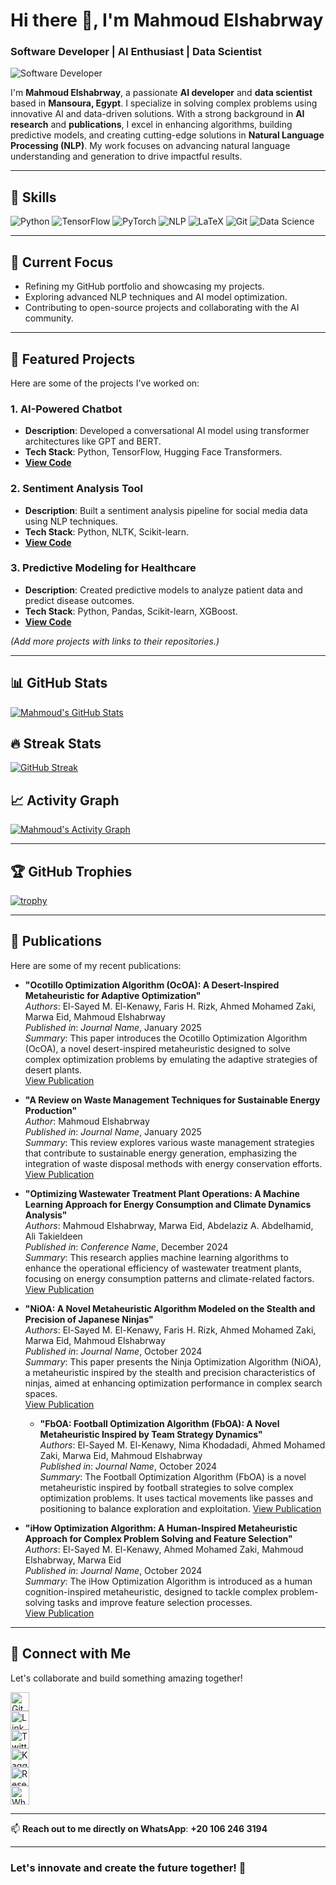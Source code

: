 # Hi there 👋, I'm Mahmoud Elshabrway  
### **Software Developer | AI Enthusiast | Data Scientist**  

![Software Developer](https://media.licdn.com/dms/image/v2/D4D16AQHLY4eL74hOBw/profile-displaybackgroundimage-shrink_350_1400/profile-displaybackgroundimage-shrink_350_1400/0/1724620091148?e=1743033600&v=beta&t=mPaZZFm-4t3_O3fOrmuqUtnuBRueKtanINIXEG0JSQ0)

I'm **Mahmoud Elshabrway**, a passionate **AI developer** and **data scientist** based in **Mansoura, Egypt**. I specialize in solving complex problems using innovative AI and data-driven solutions. With a strong background in **AI research** and **publications**, I excel in enhancing algorithms, building predictive models, and creating cutting-edge solutions in **Natural Language Processing (NLP)**. My work focuses on advancing natural language understanding and generation to drive impactful results.

---

## 🌟 **Skills**  
![Python](https://img.shields.io/badge/Python-3776AB?style=for-the-badge&logo=python&logoColor=white)
![TensorFlow](https://img.shields.io/badge/TensorFlow-FF6F00?style=for-the-badge&logo=tensorflow&logoColor=white)
![PyTorch](https://img.shields.io/badge/PyTorch-EE4C2C?style=for-the-badge&logo=pytorch&logoColor=white)
![NLP](https://img.shields.io/badge/NLP-8A2BE2?style=for-the-badge&logo=natural-language-processing&logoColor=white)
![LaTeX](https://img.shields.io/badge/LaTeX-008080?style=for-the-badge&logo=latex&logoColor=white)
![Git](https://img.shields.io/badge/Git-F05032?style=for-the-badge&logo=git&logoColor=white)
![Data Science](https://img.shields.io/badge/Data_Science-03A57A?style=for-the-badge&logo=data-science&logoColor=white)

---

## 🔭 **Current Focus**  
- Refining my GitHub portfolio and showcasing my projects.  
- Exploring advanced NLP techniques and AI model optimization.  
- Contributing to open-source projects and collaborating with the AI community.  

---

## 🚀 **Featured Projects**  
Here are some of the projects I've worked on:  

### 1. **AI-Powered Chatbot**  
- **Description**: Developed a conversational AI model using transformer architectures like GPT and BERT.  
- **Tech Stack**: Python, TensorFlow, Hugging Face Transformers.  
- **[View Code](https://github.com/jiraiyam/ai-chatbot)**  

### 2. **Sentiment Analysis Tool**  
- **Description**: Built a sentiment analysis pipeline for social media data using NLP techniques.  
- **Tech Stack**: Python, NLTK, Scikit-learn.  
- **[View Code](https://github.com/jiraiyam/sentiment-analysis)**  

### 3. **Predictive Modeling for Healthcare**  
- **Description**: Created predictive models to analyze patient data and predict disease outcomes.  
- **Tech Stack**: Python, Pandas, Scikit-learn, XGBoost.  
- **[View Code](https://github.com/jiraiyam/healthcare-predictive-modeling)**  

*(Add more projects with links to their repositories.)*

---

## 📊 **GitHub Stats**  
[![Mahmoud's GitHub Stats](https://github-readme-stats.vercel.app/api?username=jiraiyam&show_icons=true&theme=radical)](https://github.com/jiraiyam/github-readme-stats)  

## 🔥 **Streak Stats**  
[![GitHub Streak](https://streak-stats.demolab.com?user=jiraiyam&theme=radical)](https://github.com/jiraiyam)

## 📈 **Activity Graph**  
[![Mahmoud's Activity Graph](https://github-readme-activity-graph.vercel.app/graph?username=jiraiyam&theme=react-dark)](https://github.com/jiraiyam)

---

## 🏆 **GitHub Trophies**  
[![trophy](https://github-profile-trophy.vercel.app/?username=jiraiyam&theme=onedark)](https://github.com/jiraiyam)

---
## 📝 **Publications**  
Here are some of my recent publications:

- **"Ocotillo Optimization Algorithm (OcOA): A Desert-Inspired Metaheuristic for Adaptive Optimization"**  
  *Authors*: El-Sayed M. El-Kenawy, Faris H. Rizk, Ahmed Mohamed Zaki, Marwa Eid, Mahmoud Elshabrway  
  *Published in*: *Journal Name*, January 2025  
  *Summary*: This paper introduces the Ocotillo Optimization Algorithm (OcOA), a novel desert-inspired metaheuristic designed to solve complex optimization problems by emulating the adaptive strategies of desert plants.  
  [View Publication](https://www.researchgate.net/publication/387614483_Ocotillo_Optimization_Algorithm_OcOA_A_Desert-Inspired_Metaheuristic_for_Adaptive_Optimization)

- **"A Review on Waste Management Techniques for Sustainable Energy Production"**  
  *Author*: Mahmoud Elshabrway  
  *Published in*: *Journal Name*, January 2025  
  *Summary*: This review explores various waste management strategies that contribute to sustainable energy generation, emphasizing the integration of waste disposal methods with energy conservation efforts.  
  [View Publication](https://www.researchgate.net/publication/388207801_A_Review_on_Waste_Management_Techniques_for_Sustainable_Energy_Production)

- **"Optimizing Wastewater Treatment Plant Operations: A Machine Learning Approach for Energy Consumption and Climate Dynamics Analysis"**  
  *Authors*: Mahmoud Elshabrway, Marwa Eid, Abdelaziz A. Abdelhamid, Ali Takieldeen  
  *Published in*: *Conference Name*, December 2024  
  *Summary*: This research applies machine learning algorithms to enhance the operational efficiency of wastewater treatment plants, focusing on energy consumption patterns and climate-related factors.  
  [View Publication](https://www.researchgate.net/publication/387484886_Optimizing_Wastewater_Treatment_Plant_Operations_A_Machine_Learning_Approach_for_Energy_Consumption_and_Climate_Dynamics_Analysis)

- **"NiOA: A Novel Metaheuristic Algorithm Modeled on the Stealth and Precision of Japanese Ninjas"**  
  *Authors*: El-Sayed M. El-Kenawy, Faris H. Rizk, Ahmed Mohamed Zaki, Marwa Eid, Mahmoud Elshabrway  
  *Published in*: *Journal Name*, October 2024  
  *Summary*: This paper presents the Ninja Optimization Algorithm (NiOA), a metaheuristic inspired by the stealth and precision characteristics of ninjas, aimed at enhancing optimization performance in complex search spaces.  
  [View Publication](https://www.researchgate.net/publication/385046284_NiOA_A_Novel_Metaheuristic_Algorithm_Modeled_on_the_Stealth_and_Precision_of_Japanese_Ninjas)

  - **"FbOA: Football Optimization Algorithm (FbOA): A Novel Metaheuristic Inspired by Team Strategy Dynamics"**  
  *Authors*: El-Sayed M. El-Kenawy, Nima Khodadadi, Ahmed Mohamed Zaki, Marwa Eid, Mahmoud Elshabrway  
  *Published in*: *Journal Name*, October 2024  
  *Summary*: The Football Optimization Algorithm (FbOA) is a novel metaheuristic inspired by football strategies to solve complex optimization problems.
It uses tactical movements like passes and positioning to balance exploration and exploitation.
  [View Publication](https://www.researchgate.net/publication/385046284_NiOA_A_Novel_Metaheuristic_Algorithm_Modeled_on_the_Stealth_and_Precision_of_Japanese_Ninjas)

- **"iHow Optimization Algorithm: A Human-Inspired Metaheuristic Approach for Complex Problem Solving and Feature Selection"**  
  *Authors*: El-Sayed M. El-Kenawy, Ahmed Mohamed Zaki, Mahmoud Elshabrway, Marwa Eid  
  *Published in*: *Journal Name*, October 2024  
  *Summary*: The iHow Optimization Algorithm is introduced as a human cognition-inspired metaheuristic, designed to tackle complex problem-solving tasks and improve feature selection processes.  
  [View Publication](https://www.researchgate.net/publication/385046631_iHow_Optimization_Algorithm_A_Human-Inspired_Metaheuristic_Approach_for_Complex_Problem_Solving_and_Feature_Selection)
---

## 🤝 **Connect with Me**  
Let's collaborate and build something amazing together!  

[<img src='https://cdn.jsdelivr.net/npm/simple-icons@3.0.1/icons/github.svg' alt='GitHub' height='30'>](https://github.com/jiraiyam)  
[<img src='https://cdn.jsdelivr.net/npm/simple-icons@3.0.1/icons/linkedin.svg' alt='LinkedIn' height='30'>](https://www.linkedin.com/in/mahmoud-elshabrawy-5616581a7/)  
[<img src='https://cdn.jsdelivr.net/npm/simple-icons@3.0.1/icons/twitter.svg' alt='Twitter' height='30'>](https://twitter.com/Mshika231)  
[<img src='https://cdn.jsdelivr.net/npm/simple-icons@3.0.1/icons/kaggle.svg' alt='Kaggle' height='30'>](https://www.kaggle.com/mahmoudelshabrawy/code)  
[<img src='https://cdn.jsdelivr.net/npm/simple-icons@3.0.1/icons/researchgate.svg' alt='ResearchGate' height='30'>](https://www.researchgate.net/profile/Mahmoud-Mohammed-20)  
[<img src='https://cdn.jsdelivr.net/npm/simple-icons@3.0.1/icons/whatsapp.svg' alt='WhatsApp' height='30'>](https://wa.me/201062463194)  

---

📫 **Reach out to me directly on WhatsApp**: **+20 106 246 3194**  

---

### **Let's innovate and create the future together!** 🚀  
